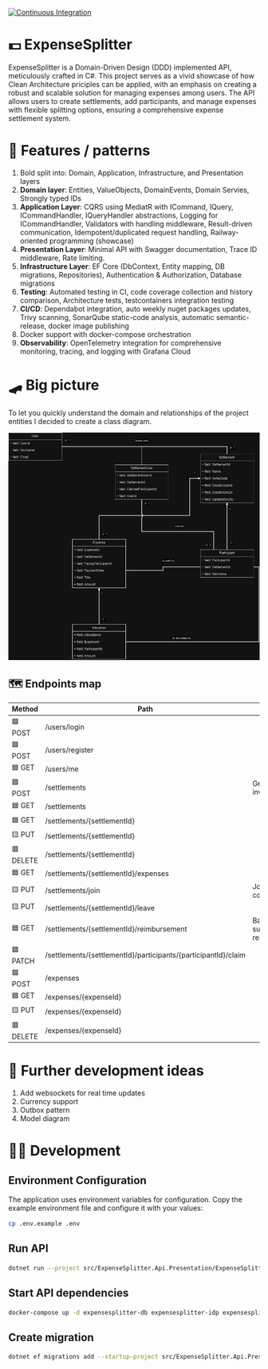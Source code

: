 ﻿[![Continuous Integration](https://github.com/rutkowski-tomasz/ExpenseSplitter.Api/actions/workflows/ci.yml/badge.svg)](https://github.com/rutkowski-tomasz/ExpenseSplitter.Api/actions/workflows/ci.yml)

# 💵 ExpenseSplitter

ExpenseSplitter is a Domain-Driven Design (DDD) implemented API, meticulously crafted in C#. This project serves as a vivid showcase of how Clean Architecture priciples can be applied, with an emphasis on creating a robust and scalable solution for managing expenses among users. The API allows users to create settlements, add participants, and manage expenses with flexible splitting options, ensuring a comprehensive expense settlement system.

# 🦩 Features / patterns

1. Bold split into: Domain, Application, Infrastructure, and Presentation layers
2. **Domain layer**: Entities, ValueObjects, DomainEvents, Domain Servies, Strongly typed IDs
3. **Application Layer**: CQRS using MediatR with ICommand, IQuery, ICommandHandler, IQueryHandler abstractions, Logging for ICommandHandler, Validators with handling middleware, Result-driven communication, Idempotent/duplicated request handling, Railway-oriented programming (showcase)
4. **Presentation Layer**: Minimal API with Swagger documentation, Trace ID middleware, Rate limiting.
5. **Infrastructure Layer**: EF Core (DbContext, Entity mapping, DB migrations, Repositories), Authentication & Authorization, Database migrations
6. **Testing**: Automated testing in CI, code coverage collection and history comparison, Architecture tests, testcontainers integration testing
7. **CI/CD**: Dependabot integration, auto weekly nuget packages updates, Trivy scanning, SonarQube static-code analysis, automatic semantic-release, docker image publishing
7. Docker support with docker-compose orchestration
8. **Observability**: OpenTelemetry integration for comprehensive monitoring, tracing, and logging with Grafana Cloud


# 🛹 Big picture

To let you quickly understand the domain and relationships of the project entities I decided to create a class diagram.

![ExpenseSplitter.Api class diagram](ExpenseSplitter.Diagram.drawio.png "Class diagram")

## 🗺️ Endpoints map

| Method  | Path   | Notes  |
|---|---|---|
| 🟩 POST | /users/login | |
| 🟩 POST | /users/register | |
| 🟦 GET | /users/me | |
| 🟩 POST | /settlements | Generates invite code |
| 🟦 GET | /settlements | |
| 🟦 GET | /settlements/{settlementId} | |
| 🟨 PUT | /settlements/{settlementId} | |
| 🟥 DELETE | /settlements/{settlementId} | |
| 🟦 GET | /settlements/{settlementId}/expenses | |
| 🟨 PUT | /settlements/join | Join using invite code |
| 🟨 PUT | /settlements/{settlementId}/leave | |
| 🟦 GET | /settlements/{settlementId}/reimbursement | Balances and suggested reimbursements |
| 🟪 PATCH | /settlements/{settlementId}/participants/{participantId}/claim | |
| 🟩 POST | /expenses | |
| 🟦 GET | /expenses/{expenseId} | |
| 🟨 PUT | /expenses/{expenseId} | |
| 🟥 DELETE | /expenses/{expenseId} | |

# 🔭 Further development ideas

1. Add websockets for real time updates
2. Currency support
3. Outbox pattern
4. Model diagram

# 👨‍💻 Development

## Environment Configuration

The application uses environment variables for configuration. Copy the example environment file and configure it with your values:

```sh
cp .env.example .env
```

## Run API

```sh
dotnet run --project src/ExpenseSplitter.Api.Presentation/ExpenseSplitter.Api.Presentation.csproj
```

## Start API dependencies

```sh
docker-compose up -d expensesplitter-db expensesplitter-idp expensesplitter-cache
```

## Create migration

```sh
dotnet ef migrations add --startup-project src/ExpenseSplitter.Api.Presentation --project src/ExpenseSplitter.Api.Infrastructure ...
```

